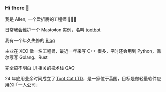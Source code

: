 ### Hi there 👋

我是 Allen, 一个爱折腾的工程师 👨🏻‍💻

日常我会维护一个 Mastodon 实例，名叫 [tootbot](https://tootbot.org)

我有一个年久失修的 [Blog](https://allen0125.com)

主业在 XEO 做一名工程师，最近一年来写 C++ 很多，平时还会用到 Python，偶尔写写 Golang、Rust

完全搞不明白 UI 相关的技术栈 QAQ

24 年底用业余时间成立了 [Toot Cat LTD](https://tootcat.co.uk)，是一家位于英国，目标是做轻量软件应用的「一人公司」
